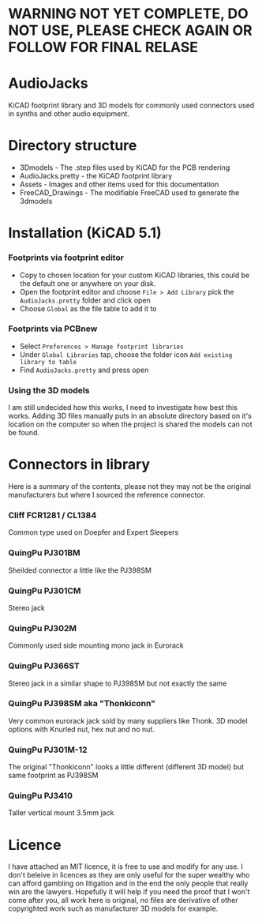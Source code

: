 # WARNING NOT YET COMPLETE, DO NOT USE, PLEASE CHECK AGAIN OR FOLLOW FOR FINAL RELASE

# AudioJacks
KiCAD footprint library and 3D models for commonly used connectors used in synths and other audio equipment.

# Directory structure
* 3Dmodels - The .step files used by KiCAD for the PCB rendering
* AudioJacks.pretty - the KiCAD footprint library
* Assets - Images and other items used for this documentation
* FreeCAD_Drawings - The modifiable FreeCAD used to generate the 3dmodels

# Installation (KiCAD 5.1)

### Footprints via footprint editor
* Copy to chosen location for your custom KiCAD libraries, this could be the default one or anywhere on your disk.
* Open the footprint editor and choose `File > Add Library` pick the `AudioJacks.pretty` folder and click open
* Choose `Global` as the file table to add it to 

### Footprints via PCBnew
* Select `Preferences > Manage footprint libraries`
* Under `Global Libraries` tap, choose the folder icon `Add existing library to table`
* Find `AudioJacks.pretty` and press open

### Using the 3D models
I am still undecided how this works, I need to investigate how best this works. Adding 3D files manually puts in an absolute directory based on it's location on the computer so when the project is shared the models can not be found.

# Connectors in library
Here is a summary of the contents, please not they may not be the original manufacturers but where I sourced the reference connector.

### Cliff FCR1281 / CL1384
Common type used on Doepfer and Expert Sleepers

### QuingPu PJ301BM
Sheilded connector a little like the PJ398SM

### QuingPu PJ301CM
Stereo jack

### QuingPu PJ302M
Commonly used side mounting mono jack in Eurorack

### QuingPu PJ366ST
Stereo jack in a similar shape to PJ398SM but not exactly the same

### QuingPu PJ398SM aka "Thonkiconn"
Very common eurorack jack sold by many suppliers like Thonk. 3D model options with Knurled nut, hex nut and no nut.

### QuingPu PJ301M-12
The original "Thonkiconn" looks a little different (different 3D model) but same footprint as PJ398SM

### QuingPu PJ3410
Taller vertical mount 3.5mm jack

# Licence

I have attached an MIT licence, it is free to use and modify for any use. I don't beleive in licences as they are only useful for the super wealthy who can afford gambling on litigation and in the end the only people that really win are the lawyers. Hopefully it will help if you need the proof that I won't come after you, all work here is original, no files are derivative of other copyrighted work such as manufacturer 3D models for example.
